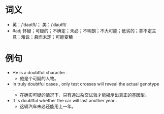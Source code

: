 # 词义
- 英：/ˈdaʊtfl/； 美：/ˈdaʊtfl/
- #adj 怀疑；可疑的；不确定；未必；不明朗；不大可能；低劣的；拿不定主意；难说；悬而未定；可能变糟
# 例句
- He is a doubtful character .
	- 他是个可疑的人物。
- In truly doubtful cases , only test crosses will reveal the actual genotype .
	- 在确实可疑的情况下，只有通过杂交试验才能揭示出真正的基因型。
- It 's doubtful whether the car will last another year .
	- 这辆汽车未必还能用上一年。
